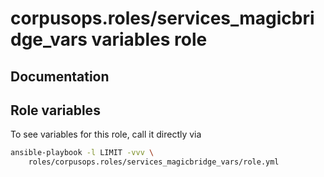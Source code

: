 # corpusops.roles/services_magicbridge_vars variables role
## Documentation

## Role variables
To see variables for this role, call it directly via
```bash
ansible-playbook -l LIMIT -vvv \
    roles/corpusops.roles/services_magicbridge_vars/role.yml
```
